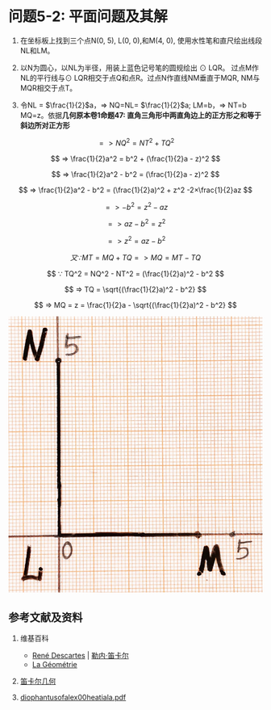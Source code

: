 # 问题5-2: 平面问题及其解

1. 在坐标板上找到三个点N(0, 5), L(0, 0),和M(4, 0), 使用水性笔和直尺绘出线段NL和LM。

2. 以N为圆心，以NL为半径，用装上蓝色记号笔的圆规绘出 ⊙ LQR。
过点M作NL的平行线与⊙ LQR相交于点Q和点R。过点N作直线NM垂直于MQR, NM与MQR相交于点T。

3. 令NL = $\frac{1}{2}$a，=> NQ=NL= $\frac{1}{2}$a; LM=b，=> NT=b
MQ=z。依据**几何原本卷1命题47: 直角三角形中两直角边上的正方形之和等于斜边所对正方形**

$$ => NQ^2 = NT^2 + TQ^2 $$

$$ => \frac{1}{2}a^2 = b^2 + (\frac{1}{2}a - z)^2 $$

$$ => \frac{1}{2}a^2 - b^2 = (\frac{1}{2}a - z)^2 $$

$$ => \frac{1}{2}a^2 - b^2 = (\frac{1}{2}a)^2 + z^2 -2×\frac{1}{2}az $$

$$ => - b^2 = z^2 - az $$

$$ => az - b^2 = z^2  $$

$$ => z^2 = az - b^2  $$

$$ 又 ∵ MT = MQ + TQ => MQ = MT - TQ $$

$$ ∵ TQ^2 = NQ^2 - NT^2 = (\frac{1}{2}a)^2 - b^2 $$

$$ => TQ = \sqrt{(\frac{1}{2}a)^2 - b^2} $$

$$ => MQ = z = \frac{1}{2}a - \sqrt{(\frac{1}{2}a)^2 - b^2} $$


![](/images/函数和极限/笛卡尔的《几何》中典型的推演实验/章1/问题5-2/1a1.jpg)

## 参考文献及资料

1. 维基百科
	- [René Descartes](https://en.wikipedia.org/wiki/Ren%C3%A9_Descartes) | [勒内·笛卡尔](https://zh.wikipedia.org/wiki/勒内·笛卡尔) 
	- [La Géométrie](https://en.wikipedia.org/wiki/La_Géométrie)

2. [笛卡尔几何](https://chuangshi.qq.com/read/47785968/4) 
3. [diophantusofalex00heatiala.pdf](https://archive.org/download/diophantusofalex00heatiala/diophantusofalex00heatiala.pdf) 



